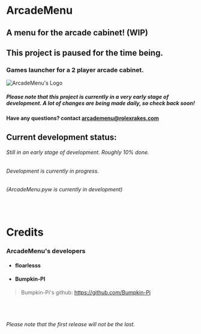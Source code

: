 # ArcadeMenu

## A menu for the arcade cabinet! (WIP)
## This project is paused for the time being.

### Games launcher for a 2 player arcade cabinet.

![ArcadeMenu's Logo](https://i.ibb.co/7SPhQD1/logo.png "ArcadeMenu's Logo")
##### Please note that this project is currently in a very early stage of development. A lot of changes are being made daily, so check back soon!
#### Have any questions? contact arcademenu@rolexrakes.com




## Current development status:
###### Still in an early stage of development. Roughly 10% done.
###### Development is currently in progress.
###### (ArcadeMenu.pyw is currently in development)

<br>

# Credits

### ArcadeMenu's developers
* #### floarlesss
* #### Bumpkin-PI
> Bumpkin-Pi's github:
> https://github.com/Bumpkin-Pi

<br>
<br>

###### Please note that the first release will not be the last.